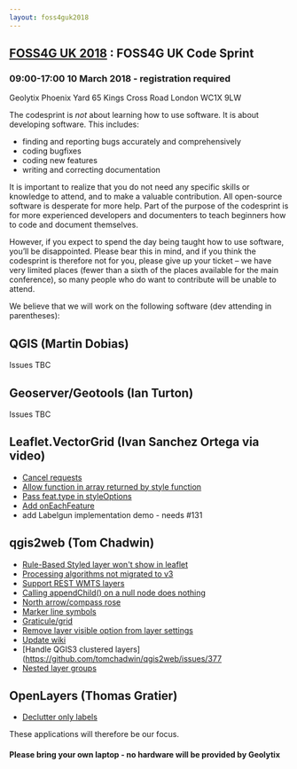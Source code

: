 ```yaml
---
layout: foss4guk2018
---
```

## [FOSS4G UK 2018](/foss4guk2018/) : FOSS4G UK Code Sprint

### 09:00-17:00 10 March 2018 - registration required

Geolytix
Phoenix Yard
65 Kings Cross Road
London
WC1X 9LW

The codesprint is *not* about learning how to use software. It is about developing software. This includes:

- finding and reporting bugs accurately and comprehensively
- coding bugfixes
- coding new features
- writing and correcting documentation

It is important to realize that you do not need any specific skills or knowledge to attend, and to make a valuable contribution. All open-source software is desperate for more help. Part of the purpose of the codesprint is for more experienced developers and documenters to teach beginners how to code and document themselves.

However, if you expect to spend the day being taught how to use software, you’ll be disappointed. Please bear this in mind, and if you think the codesprint is therefore not for you, please give up your ticket – we have very limited places (fewer than a sixth of the places available for the main conference), so many people who do want to contribute will be unable to attend.

We believe that we will work on the following software (dev attending in parentheses):

## QGIS (Martin Dobias)

Issues TBC

## Geoserver/Geotools (Ian Turton)

Issues TBC

## Leaflet.VectorGrid (Ivan Sanchez Ortega via video)

- [Cancel requests](https://github.com/Leaflet/Leaflet.VectorGrid/issues/136)
- [Allow function in array returned by style function](https://github.com/Leaflet/Leaflet.VectorGrid/pull/129)
- [Pass feat.type in styleOptions](https://github.com/Leaflet/Leaflet.VectorGrid/pull/130)
- [Add onEachFeature](https://github.com/Leaflet/Leaflet.VectorGrid/pull/131)
- add Labelgun implementation demo - needs #131

## qgis2web (Tom Chadwin)

- [Rule-Based Styled layer won't show in leaflet](https://github.com/tomchadwin/qgis2web/issues/620)
- [Processing algorithms not migrated to v3](https://github.com/tomchadwin/qgis2web/issues/609)
- [Support REST WMTS layers](https://github.com/tomchadwin/qgis2web/issues/610)
- [Calling appendChild() on a null node does nothing](https://github.com/tomchadwin/qgis2web/issues/602)
- [North arrow/compass rose](https://github.com/tomchadwin/qgis2web/issues/573)
- [Marker line symbols](https://github.com/tomchadwin/qgis2web/issues/572)
- [Graticule/grid](https://github.com/tomchadwin/qgis2web/issues/570)
- [Remove layer visible option from layer settings](https://github.com/tomchadwin/qgis2web/issues/569)
- [Update wiki](https://github.com/tomchadwin/qgis2web/issues/453)
- [Handle QGIS3 clustered layers](https://github.com/tomchadwin/qgis2web/issues/377
- [Nested layer groups](https://github.com/tomchadwin/qgis2web/issues/175)

## OpenLayers (Thomas Gratier)

- [Declutter only labels](https://github.com/openlayers/openlayers/issues/7475)

These applications will therefore be our focus.

#### Please bring your own laptop - no hardware will be provided by Geolytix
